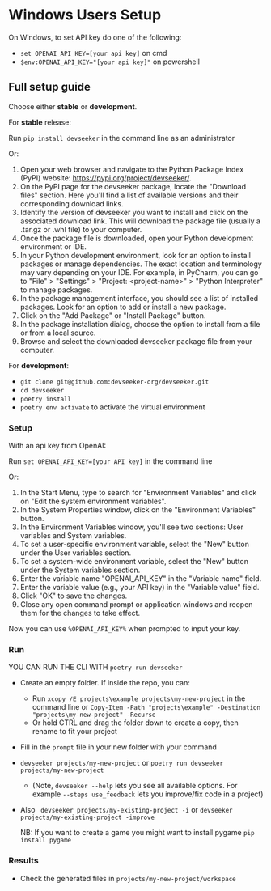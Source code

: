 # Windows Users Setup

On Windows, to set API key do one of the following:
- `set OPENAI_API_KEY=[your api key]` on cmd
- `$env:OPENAI_API_KEY="[your api key]"` on powershell

## Full setup guide

Choose either **stable** or **development**.

For **stable** release:

Run `pip install devseeker` in the command line as an administrator

Or:

  1. Open your web browser and navigate to the Python Package Index (PyPI) website: <https://pypi.org/project/devseeker/>.
  2. On the PyPI page for the devseeker package, locate the "Download files" section. Here you'll find a list of available versions and their corresponding download links.
  3. Identify the version of devseeker you want to install and click on the associated download link. This will download the package file (usually a .tar.gz or .whl file) to your computer.
  4. Once the package file is downloaded, open your Python development environment or IDE.
  5. In your Python development environment, look for an option to install packages or manage dependencies. The exact location and terminology may vary depending on your IDE. For example, in PyCharm, you can go to "File" > "Settings" > "Project: \<project-name>" > "Python Interpreter" to manage packages.
  6. In the package management interface, you should see a list of installed packages. Look for an option to add or install a new package.
  7. Click on the "Add Package" or "Install Package" button.
  8. In the package installation dialog, choose the option to install from a file or from a local source.
  9. Browse and select the downloaded devseeker package file from your computer.

For **development**:

- `git clone git@github.com:devseeker-org/devseeker.git`
- `cd devseeker`
- `poetry install`
- `poetry env activate` to activate the virtual environment

### Setup

With an api key from OpenAI:

Run `set OPENAI_API_KEY=[your API key]` in the command line

Or:

  1. In the Start Menu, type to search for "Environment Variables" and click on "Edit the system environment variables".
  2. In the System Properties window, click on the "Environment Variables" button.
  3. In the Environment Variables window, you'll see two sections: User variables and System variables.
  4. To set a user-specific environment variable, select the "New" button under the User variables section.
  5. To set a system-wide environment variable, select the "New" button under the System variables section.
  6. Enter the variable name "OPENAI_API_KEY" in the "Variable name" field.
  7. Enter the variable value (e.g., your API key) in the "Variable value" field.
  8. Click "OK" to save the changes.
  9. Close any open command prompt or application windows and reopen them for the changes to take effect.

Now you can use `%OPENAI_API_KEY%` when prompted to input your key.

### Run

YOU CAN RUN THE CLI WITH `poetry run devseeker`

- Create an empty folder. If inside the repo, you can:
  - Run `xcopy /E projects\example projects\my-new-project` in the command line or `Copy-Item -Path "projects\example" -Destination "projects\my-new-project" -Recurse`
  - Or hold CTRL and drag the folder down to create a copy, then rename to fit your project
- Fill in the `prompt` file in your new folder with your command
- `devseeker projects/my-new-project` or `poetry run devseeker projects/my-new-project`
  - (Note, `devseeker --help` lets you see all available options. For example `--steps use_feedback` lets you improve/fix code in a project)
- Also ` devseeker projects/my-existing-project -i` or  `devseeker projects/my-existing-project -improve`

  NB: If you want to create a game you might want to install pygame `pip install pygame`

### Results

- Check the generated files in `projects/my-new-project/workspace`
